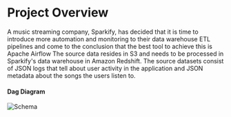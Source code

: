 # Project Overview

A music streaming company, Sparkify, has decided that it is time to introduce more automation and monitoring to their data warehouse ETL pipelines and come to the conclusion that the best tool to achieve this is Apache Airflow
The source data resides in S3 and needs to be processed in Sparkify's data warehouse in Amazon Redshift. The source datasets consist of JSON logs that tell about user activity in the application and JSON metadata about the songs the users listen to.

#### Dag Diagram

<img src="diagram.png"
     alt="Schema"
 />
